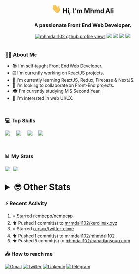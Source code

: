 <h2 align="center"><img src="./Hi.gif" width="30px" height="30px"> Hi, I'm Mhmd Ali</h2>

<h3 align="center">A passionate Front End Web Developer.</h3>

<div align="center">
  <a href="#"><img src="https://komarev.com/ghpvc/?username=mhmdali102&style=for-the-badge&logo=" alt="mhmdali102 github profile views" /></a>
  <a href="https://www.linux.org"><img src="https://img.shields.io/badge/OS-Linux-e06c75?style=for-the-badge&logo=linux" /></a>
	<a href="https://archlinux.org"><img src="https://img.shields.io/badge/DISTRO-Arch-56b6c2?style=for-the-badge&logo=arch-linux" /></a>
	<a href="https://dwm.suckless.org"><img src="https://img.shields.io/badge/WM-DWM-005577?style=for-the-badge&logo=dwm" /></a>
	<a href="https://neovim.io"><img src="https://img.shields.io/badge/IDE-Neovim-98c379?style=for-the-badge&logo=neovim" /></a>
</div>

<br>

### :man_technologist: About Me

- :books: I'm self-taught Front End Web Developer.
- :ballot_box_with_check: I'm currently working on ReactJS projects.
- :dart: I'm currently learning ReactJS, Redux, Firebase & NextJS.
- :eyes: I’m looking to collaborate on Front-End projects.
- :mortar_board: I'm currently studying MIS Second Year.
- :art: I'm interested in web UI/UX.

<br>

### :computer: Top Skills

<div style="display:flex;">
<img width ='36px' src ='https://raw.githubusercontent.com/rahulbanerjee26/githubAboutMeGenerator/main/icons/html.svg' />
<img width ='36px' src ='https://raw.githubusercontent.com/rahulbanerjee26/githubAboutMeGenerator/main/icons/css.svg' />
<img width ='36px' src ='https://raw.githubusercontent.com/rahulbanerjee26/githubAboutMeGenerator/main/icons/javascript.svg' />
<img width ='36px' src ='https://raw.githubusercontent.com/rahulbanerjee26/githubAboutMeGenerator/main/icons/reactjs.svg' />
</div>

<br>
<br>

### :bar_chart: My Stats

<img src="https://github-readme-stats.vercel.app/api?username=mhmdali102&show_icons=true&locale=en" width="49%" /><span style="display:inline-block;width:2%"></span><img src="https://github-readme-streak-stats.herokuapp.com/?user=mhmdali102&" width="49%" />

<br>

<details>
<summary style="font-size: 1.75rem; font-weight: bold;"><strong style="font-size: 1.75rem; font-weight: bold;"> 🤓 Other Stats </strong></summary>
<br>

<!--START_SECTION:waka-->
![Lines of code](https://img.shields.io/badge/From%20Hello%20World%20I%27ve%20Written-259%20Thousand%20lines%20of%20code-blue)

**🐱 My GitHub Data** 

> 🏆 973 Contributions in the Year 2022
 > 
> 📦 332.2 kB Used in GitHub's Storage 
 > 
> 💼 Opted to Hire
 > 
> 📜 23 Public Repositories 
 > 
> 🔑 6 Private Repositories  
 > 
**I'm a Night 🦉** 

```text
🌞 Morning    131 commits    ███░░░░░░░░░░░░░░░░░░░░░░   14.27% 
🌆 Daytime    207 commits    █████░░░░░░░░░░░░░░░░░░░░   22.55% 
🌃 Evening    355 commits    █████████░░░░░░░░░░░░░░░░   38.67% 
🌙 Night      225 commits    ██████░░░░░░░░░░░░░░░░░░░   24.51%

```
📅 **I'm Most Productive on Monday** 

```text
Monday       165 commits    ████░░░░░░░░░░░░░░░░░░░░░   17.97% 
Tuesday      143 commits    ████░░░░░░░░░░░░░░░░░░░░░   15.58% 
Wednesday    122 commits    ███░░░░░░░░░░░░░░░░░░░░░░   13.29% 
Thursday     122 commits    ███░░░░░░░░░░░░░░░░░░░░░░   13.29% 
Friday       88 commits     ██░░░░░░░░░░░░░░░░░░░░░░░   9.59% 
Saturday     135 commits    ███░░░░░░░░░░░░░░░░░░░░░░   14.71% 
Sunday       143 commits    ████░░░░░░░░░░░░░░░░░░░░░   15.58%

```


📊 **This Week I Spent My Time On** 

```text
⌚︎ Time Zone: Asia/Beirut

💬 Programming Languages: 
Markdown                 6 hrs 15 mins       ██████████░░░░░░░░░░░░░░░   42.58% 
HTML                     2 hrs 2 mins        ███░░░░░░░░░░░░░░░░░░░░░░   13.86% 
Java                     1 hr 45 mins        ███░░░░░░░░░░░░░░░░░░░░░░   11.93% 
CSS                      1 hr 34 mins        ██░░░░░░░░░░░░░░░░░░░░░░░   10.68% 
JavaScript               1 hr 2 mins         █░░░░░░░░░░░░░░░░░░░░░░░░   7.13%

🔥 Editors: 
Neovim                   14 hrs 41 mins      █████████████████████████   100.0%

🐱‍💻 Projects: 
LT                       6 hrs 12 mins       ██████████░░░░░░░░░░░░░░░   42.23% 
zapzsh.org               2 hrs 9 mins        ███░░░░░░░░░░░░░░░░░░░░░░   14.68% 
Unknown Project          2 hrs 5 mins        ███░░░░░░░░░░░░░░░░░░░░░░   14.2% 
java                     1 hr 20 mins        ██░░░░░░░░░░░░░░░░░░░░░░░   9.12% 
dotfiles                 1 hr 8 mins         ██░░░░░░░░░░░░░░░░░░░░░░░   7.81%

💻 Operating System: 
Linux                    14 hrs 41 mins      █████████████████████████   100.0%

```

**I Mostly Code in JavaScript** 

```text
JavaScript               12 repos            █████████████░░░░░░░░░░░░   52.17% 
Python                   3 repos             ███░░░░░░░░░░░░░░░░░░░░░░   13.04% 
CSS                      2 repos             ██░░░░░░░░░░░░░░░░░░░░░░░   8.7% 
HTML                     1 repo              █░░░░░░░░░░░░░░░░░░░░░░░░   4.35% 
PHP                      1 repo              █░░░░░░░░░░░░░░░░░░░░░░░░   4.35%

```



 Last Updated on 12/11/2022 18:45:57 UTC
<!--END_SECTION:waka-->

</details>

### :zap: Recent Activity

<!--RECENT_ACTIVITY:start-->
1. ⭐ Starred [ncmpcpp/ncmpcpp](https://github.com/ncmpcpp/ncmpcpp)
2. ⬆️ Pushed 1 commit(s) to [mhmdali102/xerolinux.xyz](https://github.com/mhmdali102/xerolinux.xyz)
3. ⭐ Starred [ccrsxx/twitter-clone](https://github.com/ccrsxx/twitter-clone)
4. ⬆️ Pushed 1 commit(s) to [mhmdali102/mhmdali102](https://github.com/mhmdali102/mhmdali102)
5. ⬆️ Pushed 6 commit(s) to [mhmdali102/canadiansouq.com](https://github.com/mhmdali102/canadiansouq.com)
<!--RECENT_ACTIVITY:end-->

### :inbox_tray: How to reach me

[![Gmail](https://img.shields.io/badge/Gmail-D14836?style=for-the-badge&logo=gmail&logoColor=white)](mailto:mhmdalihsen102@gmail.com)
[![Twitter](https://img.shields.io/badge/Twitter-1DA1F2?style=for-the-badge&logo=twitter&logoColor=white)](https://twitter.com/MhmdAliHsen)
[![LinkedIn](https://img.shields.io/badge/LinkedIn-0077B5?style=for-the-badge&logo=linkedin&logoColor=white)](https://www.linkedin.com/in/mhmd-ali-hsen-66b0671b7/)
[![Telegram](https://img.shields.io/badge/Telegram-2CA5E0?style=for-the-badge&logo=telegram&logoColor=white&bgColor=black)](https://t.me/mhmdalihsen)
